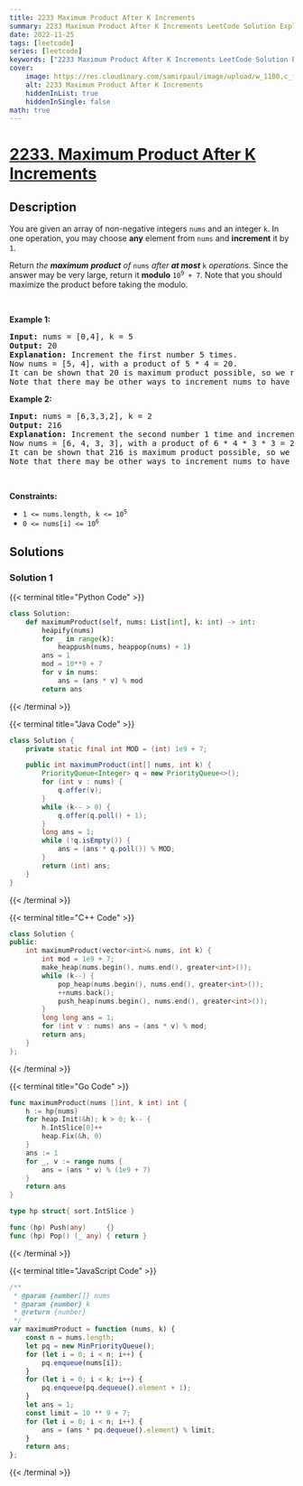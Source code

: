 ```yaml
---
title: 2233 Maximum Product After K Increments
summary: 2233 Maximum Product After K Increments LeetCode Solution Explained
date: 2022-11-25
tags: [leetcode]
series: [leetcode]
keywords: ["2233 Maximum Product After K Increments LeetCode Solution Explained in all languages", "2233 Maximum Product After K Increments", "LeetCode", "leetcode solution in Python3 C++ Java Go PHP Ruby Swift TypeScript Rust C# JavaScript C", "GeeksforGeeks", "InterviewBit", "Coding Ninjas", "HackerRank", "HackerEarth", "CodeChef", "TopCoder", "AlgoExpert", "freeCodeCamp", "Codeforces", "GitHub", "AtCoder", "Samir Paul"]
cover:
    image: https://res.cloudinary.com/samirpaul/image/upload/w_1100,c_fit,co_rgb:FFFFFF,l_text:Arial_75_bold:2233 Maximum Product After K Increments - Solution Explained/problem-solving.webp
    alt: 2233 Maximum Product After K Increments
    hiddenInList: true
    hiddenInSingle: false
math: true
---
```



# [2233. Maximum Product After K Increments](https://leetcode.com/problems/maximum-product-after-k-increments)


## Description

<p>You are given an array of non-negative integers <code>nums</code> and an integer <code>k</code>. In one operation, you may choose <strong>any</strong> element from <code>nums</code> and <strong>increment</strong> it by <code>1</code>.</p>

<p>Return<em> the <strong>maximum</strong> <strong>product</strong> of </em><code>nums</code><em> after <strong>at most</strong> </em><code>k</code><em> operations. </em>Since the answer may be very large, return it <b>modulo</b> <code>10<sup>9</sup> + 7</code>. Note that you should maximize the product before taking the modulo.&nbsp;</p>

<p>&nbsp;</p>
<p><strong class="example">Example 1:</strong></p>

<pre>
<strong>Input:</strong> nums = [0,4], k = 5
<strong>Output:</strong> 20
<strong>Explanation:</strong> Increment the first number 5 times.
Now nums = [5, 4], with a product of 5 * 4 = 20.
It can be shown that 20 is maximum product possible, so we return 20.
Note that there may be other ways to increment nums to have the maximum product.
</pre>

<p><strong class="example">Example 2:</strong></p>

<pre>
<strong>Input:</strong> nums = [6,3,3,2], k = 2
<strong>Output:</strong> 216
<strong>Explanation:</strong> Increment the second number 1 time and increment the fourth number 1 time.
Now nums = [6, 4, 3, 3], with a product of 6 * 4 * 3 * 3 = 216.
It can be shown that 216 is maximum product possible, so we return 216.
Note that there may be other ways to increment nums to have the maximum product.
</pre>

<p>&nbsp;</p>
<p><strong>Constraints:</strong></p>

<ul>
	<li><code>1 &lt;= nums.length, k &lt;= 10<sup>5</sup></code></li>
	<li><code>0 &lt;= nums[i] &lt;= 10<sup>6</sup></code></li>
</ul>

## Solutions

### Solution 1

<!-- tabs:start -->

{{< terminal title="Python Code" >}}
```python
class Solution:
    def maximumProduct(self, nums: List[int], k: int) -> int:
        heapify(nums)
        for _ in range(k):
            heappush(nums, heappop(nums) + 1)
        ans = 1
        mod = 10**9 + 7
        for v in nums:
            ans = (ans * v) % mod
        return ans
```
{{< /terminal >}}

{{< terminal title="Java Code" >}}
```java
class Solution {
    private static final int MOD = (int) 1e9 + 7;

    public int maximumProduct(int[] nums, int k) {
        PriorityQueue<Integer> q = new PriorityQueue<>();
        for (int v : nums) {
            q.offer(v);
        }
        while (k-- > 0) {
            q.offer(q.poll() + 1);
        }
        long ans = 1;
        while (!q.isEmpty()) {
            ans = (ans * q.poll()) % MOD;
        }
        return (int) ans;
    }
}
```
{{< /terminal >}}

{{< terminal title="C++ Code" >}}
```cpp
class Solution {
public:
    int maximumProduct(vector<int>& nums, int k) {
        int mod = 1e9 + 7;
        make_heap(nums.begin(), nums.end(), greater<int>());
        while (k--) {
            pop_heap(nums.begin(), nums.end(), greater<int>());
            ++nums.back();
            push_heap(nums.begin(), nums.end(), greater<int>());
        }
        long long ans = 1;
        for (int v : nums) ans = (ans * v) % mod;
        return ans;
    }
};
```
{{< /terminal >}}

{{< terminal title="Go Code" >}}
```go
func maximumProduct(nums []int, k int) int {
	h := hp{nums}
	for heap.Init(&h); k > 0; k-- {
		h.IntSlice[0]++
		heap.Fix(&h, 0)
	}
	ans := 1
	for _, v := range nums {
		ans = (ans * v) % (1e9 + 7)
	}
	return ans
}

type hp struct{ sort.IntSlice }

func (hp) Push(any)     {}
func (hp) Pop() (_ any) { return }
```
{{< /terminal >}}

{{< terminal title="JavaScript Code" >}}
```js
/**
 * @param {number[]} nums
 * @param {number} k
 * @return {number}
 */
var maximumProduct = function (nums, k) {
    const n = nums.length;
    let pq = new MinPriorityQueue();
    for (let i = 0; i < n; i++) {
        pq.enqueue(nums[i]);
    }
    for (let i = 0; i < k; i++) {
        pq.enqueue(pq.dequeue().element + 1);
    }
    let ans = 1;
    const limit = 10 ** 9 + 7;
    for (let i = 0; i < n; i++) {
        ans = (ans * pq.dequeue().element) % limit;
    }
    return ans;
};
```
{{< /terminal >}}

<!-- tabs:end -->

<!-- end -->
